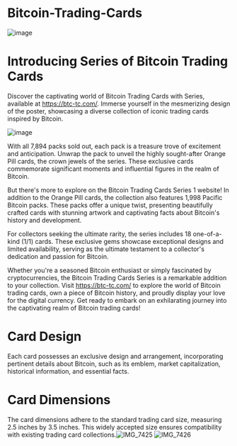 # Bitcoin-Trading-Cards
![image](https://github.com/BitcoinTradingCards/Bitcoin-Trading-Cards/assets/133751253/a88ad565-0ab6-4d0a-a23f-1543b760ff23)
# Introducing Series of Bitcoin Trading Cards

Discover the captivating world of Bitcoin Trading Cards with Series, available at https://btc-tc.com/. Immerse yourself in the mesmerizing design of the poster, showcasing a diverse collection of iconic trading cards inspired by Bitcoin.

![image](https://github.com/BitcoinTradingCards/Bitcoin-Trading-Cards/assets/133751253/c51d14c3-a63c-4de5-88fe-71882aaa0bb5)

With all 7,894 packs sold out, each pack is a treasure trove of excitement and anticipation. Unwrap the pack to unveil the highly sought-after Orange Pill cards, the crown jewels of the series. These exclusive cards commemorate significant moments and influential figures in the realm of Bitcoin.

But there's more to explore on the Bitcoin Trading Cards Series 1 website! In addition to the Orange Pill cards, the collection also features 1,998 Pacific Bitcoin packs. These packs offer a unique twist, presenting beautifully crafted cards with stunning artwork and captivating facts about Bitcoin's history and development.

For collectors seeking the ultimate rarity, the series includes 18 one-of-a-kind (1/1) cards. These exclusive gems showcase exceptional designs and limited availability, serving as the ultimate testament to a collector's dedication and passion for Bitcoin.

Whether you're a seasoned Bitcoin enthusiast or simply fascinated by cryptocurrencies, the Bitcoin Trading Cards Series is a remarkable addition to your collection. Visit https://btc-tc.com/ to explore the world of Bitcoin trading cards, own a piece of Bitcoin history, and proudly display your love for the digital currency. Get ready to embark on an exhilarating journey into the captivating realm of Bitcoin trading cards!

# Card Design
Each card possesses an exclusive design and arrangement, incorporating pertinent details about Bitcoin, such as its emblem, market capitalization, historical information, and essential facts.

# Card Dimensions
The card dimensions adhere to the standard trading card size, measuring 2.5 inches by 3.5 inches. This widely accepted size ensures compatibility with existing trading card collections.![IMG_7425](https://github.com/BitcoinTradingCards/Bitcoin-Trading-Cards/assets/133751253/c87ff473-688c-4f39-9566-bf84686ab015)
![IMG_7426](https://github.com/BitcoinTradingCards/Bitcoin-Trading-Cards/assets/133751253/a840b7a1-5bb1-49a6-b2e7-e085acde82f5)
